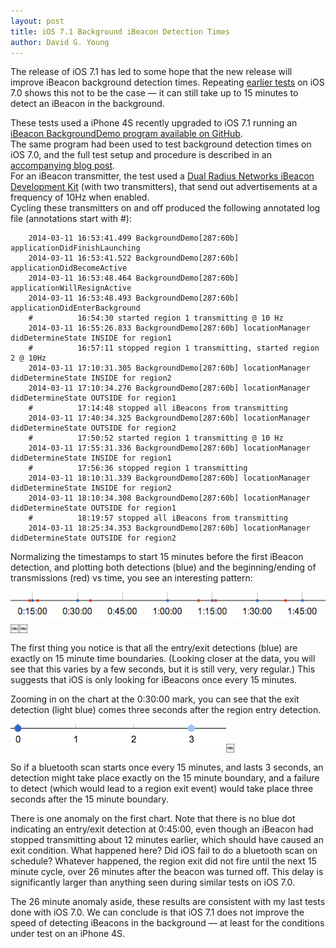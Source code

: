```yaml
---
layout: post
title: iOS 7.1 Background iBeacon Detection Times
author: David G. Young
---
```


The release of iOS 7.1 has led to some hope that the new release will improve iBeacon background detection times.  Repeating [earlier tests](/2013/11/13/ibeacon-monitoring-in-the-background-and-foreground.html) on iOS 7.0 shows this not to be the case — it can still take up to 15 minutes to detect an iBeacon in the background.

These tests used a iPhone 4S recently upgraded to iOS 7.1 running an [iBeacon BackgroundDemo program available on GitHub](https://github.com/RadiusNetworks/ibeacon-background-demo).  
The same program had been used to test background detection times on iOS 7.0, 
and the full test setup and procedure is described in an [accompanying blog post](/2013/11/13/ibeacon-monitoring-in-the-background-and-foreground.html).  
For an iBeacon transmitter, the test used a [Dual Radius Networks iBeacon Development Kit](/ibeacon/ibeacon-development-kit.html) (with two transmitters), that send out advertisements at a frequency of 10Hz when enabled.  
Cycling these transmitters on and off produced the following annotated log file (annotations start with #):


        2014-03-11 16:53:41.499 BackgroundDemo[287:60b] applicationDidFinishLaunching
        2014-03-11 16:53:41.522 BackgroundDemo[287:60b] applicationDidBecomeActive
        2014-03-11 16:53:48.464 BackgroundDemo[287:60b] applicationWillResignActive
        2014-03-11 16:53:48.493 BackgroundDemo[287:60b] applicationDidEnterBackground
        #          16:54:30 started region 1 transmitting @ 10 Hz
        2014-03-11 16:55:26.833 BackgroundDemo[287:60b] locationManager didDetermineState INSIDE for region1
        #          16:57:11 stopped region 1 transmitting, started region 2 @ 10Hz
        2014-03-11 17:10:31.305 BackgroundDemo[287:60b] locationManager didDetermineState INSIDE for region2
        2014-03-11 17:10:34.276 BackgroundDemo[287:60b] locationManager didDetermineState OUTSIDE for region1
        #          17:14:48 stopped all iBeacons from transmitting
        2014-03-11 17:40:34.325 BackgroundDemo[287:60b] locationManager didDetermineState OUTSIDE for region2
        #          17:50:52 started region 1 transmitting @ 10 Hz
        2014-03-11 17:55:31.336 BackgroundDemo[287:60b] locationManager didDetermineState INSIDE for region1
        #          17:56:36 stopped region 1 transmitting
        2014-03-11 18:10:31.339 BackgroundDemo[287:60b] locationManager didDetermineState INSIDE for region2
        2014-03-11 18:10:34.308 BackgroundDemo[287:60b] locationManager didDetermineState OUTSIDE for region1
        #          18:19:57 stopped all iBeacons from transmitting
        2014-03-11 18:25:34.353 BackgroundDemo[287:60b] locationManager didDetermineState OUTSIDE for region2


Normalizing the timestamps to start 15 minutes before the first iBeacon detection, and plotting both detections (blue) and the beginning/ending of transmissions (red) vs time, you see an interesting pattern:

<img src="/img/ios7_1_detection.png"/>￼￼

The first thing you notice is that all the entry/exit detections (blue) are exactly on 15 minute time boundaries.  (Looking closer at the data, you will see that this varies by a few seconds, but it is still very, very regular.)  This suggests that iOS is only looking for iBeacons once every 15 minutes.  

Zooming in on the chart at the 0:30:00 mark, you can see that the exit detection (light blue) comes three seconds after the region entry detection.  

<img src="/img/ios7_1_detection_zoom.png"/>￼

So if a bluetooth scan starts once every 15 minutes, and lasts 3 seconds, an detection might take place exactly on the 15 minute boundary, and a failure to detect (which would lead to a region exit event) would take place three seconds after the 15 minute boundary.

There is one anomaly on the first chart.  Note that there is no blue dot indicating an entry/exit detection at 0:45:00, even though an iBeacon had stopped transmitting about 12 minutes earlier, which should have caused an exit condition.  What happened here?  Did iOS fail to do a bluetooth scan on schedule?  Whatever happened, the region exit did not fire until the next 15 minute cycle, over 26 minutes after the beacon was turned off.  This delay is significantly larger than anything seen during similar tests on iOS 7.0.

The 26 minute anomaly aside, these results are consistent with my last tests done with iOS 7.0.  We can conclude is that iOS 7.1 does not improve the speed of detecting iBeacons in the background — at least for the conditions under test on an iPhone 4S.  
